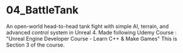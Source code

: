 # 04_BattleTank
An open-world head-to-head tank fight with simple AI, terrain, and advanced control system in Unreal 4.
Made following Udemy Course : "Unreal Engine Developer Course - Learn C++ & Make Games"
This is Section 3 of the course.
